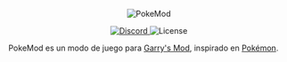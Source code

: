 <p align="center">
	<img src="https://i.imgur.com/FbZfDGx.png" alt="PokeMod" />
</p>

<p align="center">
	<a href="https://invite.gg/pokemod">
		<img alt="Discord" src="https://img.shields.io/discord/678249037178208306?label=Discord&style=for-the-badge&logo=discord">
	</a>
	<img alt="License" src="https://img.shields.io/github/license/DevGhosty/PokeMod?label=Licencia&style=for-the-badge&logo=pokemon">
</p>

PokeMod es un modo de juego para [Garry's Mod](https://gmod.facepunch.com/), inspirado en [Pokémon](https://www.pokemon.com/es/).
